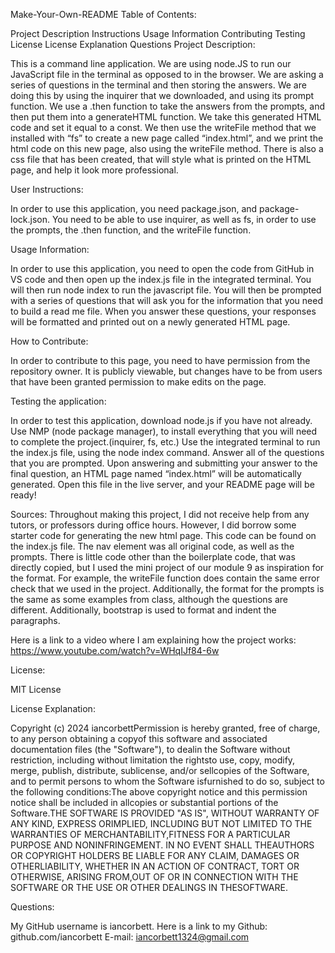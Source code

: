 Make-Your-Own-README
Table of Contents:

Project Description Instructions Usage Information Contributing Testing License License Explanation Questions
Project Description:

This is a command line application. We are using node.JS to run our JavaScript file in the terminal as opposed to in the browser. We are asking a series of questions in the terminal and then storing the answers. We are doing this by using the inquirer that we downloaded, and using its prompt function. We use a .then function to take the answers from the prompts, and then put them into a generateHTML function. We take this generated HTML code and set it equal to a const. We then use the writeFile method that we installed with “fs” to create a new page called “index.html”, and we print the html code on this new page, also using the writeFile method. There is also a css file that has been created, that will style what is printed on the HTML page, and help it look more professional.

User Instructions:

In order to use this application, you need package.json, and package-lock.json. You need to be able to use inquirer, as well as fs, in order to use the prompts, the .then function, and the writeFile function.

Usage Information:

In order to use this application, you need to open the code from GitHub in VS code and then open up the index.js file in the integrated terminal. You will then run node index to run the javascript file. You will then be prompted with a series of questions that will ask you for the information that you need to build a read me file. When you answer these questions, your responses will be formatted and printed out on a newly generated HTML page.

How to Contribute:

In order to contribute to this page, you need to have permission from the repository owner. It is publicly viewable, but changes have to be from users that have been granted permission to make edits on the page.

Testing the application:

In order to test this application, download node.js if you have not already. Use NMP (node package manager), to install everything that you will need to complete the project.(inquirer, fs, etc.) Use the integrated terminal to run the index.js file, using the node index command. Answer all of the questions that you are prompted. Upon answering and submitting your answer to the final question, an HTML page named “index.html” will be automatically generated. Open this file in the live server, and your README page will be ready!

Sources: Throughout making this project, I did not receive help from any tutors, or professors during office hours. However, I did borrow some starter code for generating the new html page. This code can be found on the index.js file. The nav element was all original code, as well as the prompts. There is little code other than the boilerplate code, that was directly copied, but I used the mini project of our module 9 as inspiration for the format. For example, the writeFile function does contain the same error check that we used in the project. Additionally, the format for the prompts is the same as some examples from class, although the questions are different. Additionally, bootstrap is used to format and indent the paragraphs. 

Here is a link to a video where I am explaining how the project works: https://www.youtube.com/watch?v=WHqIJf84-6w

License:

MIT License

License Explanation:

Copyright (c) 2024 iancorbettPermission is hereby granted, free of charge, to any person obtaining a copyof this software and associated documentation files (the "Software"), to dealin the Software without restriction, including without limitation the rightsto use, copy, modify, merge, publish, distribute, sublicense, and/or sellcopies of the Software, and to permit persons to whom the Software isfurnished to do so, subject to the following conditions:The above copyright notice and this permission notice shall be included in allcopies or substantial portions of the Software.THE SOFTWARE IS PROVIDED "AS IS", WITHOUT WARRANTY OF ANY KIND, EXPRESS ORIMPLIED, INCLUDING BUT NOT LIMITED TO THE WARRANTIES OF MERCHANTABILITY,FITNESS FOR A PARTICULAR PURPOSE AND NONINFRINGEMENT. IN NO EVENT SHALL THEAUTHORS OR COPYRIGHT HOLDERS BE LIABLE FOR ANY CLAIM, DAMAGES OR OTHERLIABILITY, WHETHER IN AN ACTION OF CONTRACT, TORT OR OTHERWISE, ARISING FROM,OUT OF OR IN CONNECTION WITH THE SOFTWARE OR THE USE OR OTHER DEALINGS IN THESOFTWARE.

Questions:

My GitHub username is iancorbett. Here is a link to my Github: github.com/iancorbett
E-mail: iancorbett1324@gmail.com
